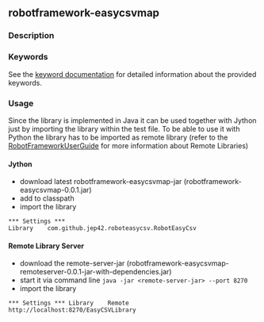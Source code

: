 ## robotframework-easycsvmap

### Description

### Keywords

See the [keyword documentation](https://github.com/JeP42/robotframework-easycsvmap/RobotEasyCsv.html) for detailed information about the provided keywords.

### Usage

Since the library is implemented in Java it can be used together with Jython just by importing the library within the test file. To be able to
use it with Python the library has to be imported as remote library (refer to the [RobotFrameworkUserGuide](http://robotframework.org/robotframework/latest/RobotFrameworkUserGuide.html#remote-library-interface) for more information about Remote Libraries)

#### Jython

- download latest robotframework-easycsvmap-jar (robotframework-easycsvmap-0.0.1.jar)
- add to classpath
- import the library

```
*** Settings ***
Library    com.github.jep42.roboteasycsv.RobotEasyCsv
```

#### Remote Library Server

- download the remote-server-jar (robotframework-easycsvmap-remoteserver-0.0.1-jar-with-dependencies.jar)
- start it via command line ``java -jar <remote-server-jar> --port 8270``
- import the library

``
*** Settings ***
Library    Remote    http://localhost:8270/EasyCSVLibrary
``

